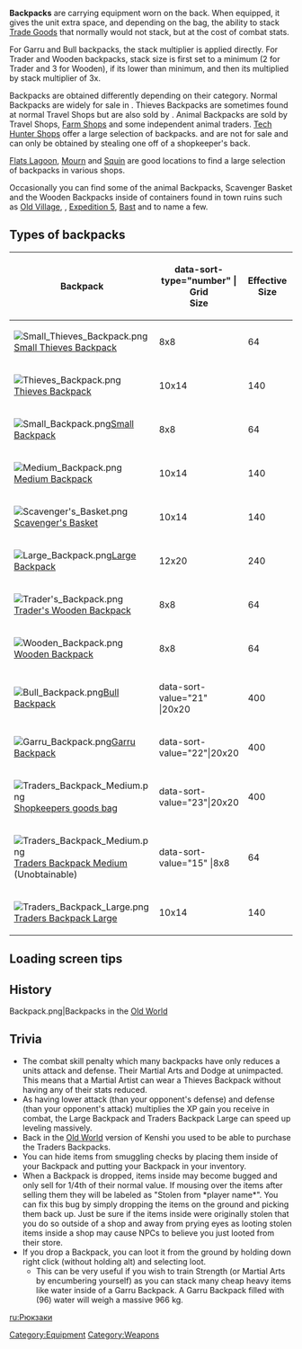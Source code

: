 **Backpacks** are carrying equipment worn on the back. When equipped, it
gives the unit extra space, and depending on the bag, the ability to
stack [Trade Goods](Trade_Goods.md "wikilink") that normally would not
stack, but at the cost of combat stats.

For Garru and Bull backpacks, the stack multiplier is applied directly.
For Trader and Wooden backpacks, stack size is first set to a minimum (2
for Trader and 3 for Wooden), if its lower than minimum, and then its
multiplied by stack multiplier of 3x.

Backpacks are obtained differently depending on their category. Normal
Backpacks are widely for sale in [](Travel_and_Repairs_Shop.md). Thieves Backpacks are
sometimes found at normal Travel Shops but are also sold by [](Shinobi_Trader.md). Animal Backpacks are sold by Travel
Shops, [Farm Shops](Farm_Shop.md "wikilink") and some independent animal
traders. [Tech Hunter Shops](Tech_Hunter_Shop.md "wikilink") offer a large
selection of backpacks. [](Traders_Backpack_Large.md) and [](Shopkeepers_goods_bag.md) are not for sale and can only be
obtained by stealing one off of a shopkeeper's back.

[Flats Lagoon](Flats_Lagoon.md "wikilink"), [Mourn](Mourn.md "wikilink") and
[Squin](Squin.md "wikilink") are good locations to find a large selection
of backpacks in various shops.

Occasionally you can find some of the animal Backpacks, Scavenger Basket
and the Wooden Backpacks inside of containers found in town ruins such
as [Old Village](Old_Village_(Empire_Peasants).md "wikilink"), [](Expedition_4.md), [Expedition 5](Expedition_5.md "wikilink"),
[Bast](Bast.md "wikilink") and [](Free_Settlement.md) to name a few.

## Types of backpacks

<table>
<thead>
<tr class="header">
<th><p>Backpack</p></th>
<th><p>data-sort-type="number" | Grid<br />
Size</p></th>
<th><p>Effective Size</p></th>
<th><p>Stack Min</p></th>
<th><p>Stack Mult</p></th>
<th><p>data-sort-type="number" | Weight</p></th>
<th><p>data-sort-type="number" | Base value</p></th>
<th><p>Encumbrance reduction</p></th>
<th><p>Combat skills bonus</p></th>
<th><p><a href="Combat_Speed" title="wikilink">Combat</a><br />
<a href="Combat_Speed" title="wikilink">Speed</a></p></th>
<th><p><a href="Stealth" title="wikilink">Stealth</a></p></th>
<th><p><a href="Dodge" title="wikilink">Dodge</a></p></th>
</tr>
</thead>
<tbody>
<tr class="odd">
<td><p><img src="Small_Thieves_Backpack.png"
title="Small_Thieves_Backpack.png" alt="Small_Thieves_Backpack.png" /><a
href="Small_Thieves_Backpack" title="wikilink">Small Thieves
Backpack</a></p></td>
<td><p>8x8</p></td>
<td><p>64</p></td>
<td><p>1x</p></td>
<td><p>1x</p></td>
<td><p>1 kg</p></td>
<td><p>3,000</p></td>
<td><p>60%</p></td>
<td><p>0</p></td>
<td><p>1.00x</p></td>
<td><p>1.00x</p></td>
<td><p>1.00x</p></td>
</tr>
<tr class="even">
<td><p><img src="Thieves_Backpack.png" title="Thieves_Backpack.png"
alt="Thieves_Backpack.png" /><a href="Thieves_Backpack"
title="wikilink">Thieves Backpack</a></p></td>
<td><p>10x14</p></td>
<td><p>140</p></td>
<td><p>1x</p></td>
<td><p>1x</p></td>
<td><p>2 kg</p></td>
<td><p>5,000</p></td>
<td><p>60%</p></td>
<td><p>-2</p></td>
<td><p>1.00x</p></td>
<td><p>1.00x</p></td>
<td><p>1.00x</p></td>
</tr>
<tr class="odd">
<td><p><img src="Small_Backpack.png" title="Small_Backpack.png"
alt="Small_Backpack.png" /><a href="Small_Backpack"
title="wikilink">Small Backpack</a></p></td>
<td><p>8x8</p></td>
<td><p>64</p></td>
<td><p>1x</p></td>
<td><p>1x</p></td>
<td><p>1 kg</p></td>
<td><p>1,000</p></td>
<td><p>50%</p></td>
<td><p>-2</p></td>
<td><p>0.95x</p></td>
<td><p>0.85x</p></td>
<td><p>0.85x</p></td>
</tr>
<tr class="even">
<td><p><img src="Medium_Backpack.png" title="Medium_Backpack.png"
alt="Medium_Backpack.png" /><a href="Medium_Backpack"
title="wikilink">Medium Backpack</a></p></td>
<td><p>10x14</p></td>
<td><p>140</p></td>
<td><p>1x</p></td>
<td><p>1x</p></td>
<td><p>4 kg</p></td>
<td><p>1,500</p></td>
<td><p>50%</p></td>
<td><p>-5</p></td>
<td><p>0.90x</p></td>
<td><p>0.50x</p></td>
<td><p>0.50x</p></td>
</tr>
<tr class="odd">
<td><p><img src="Scavenger&#39;s_Basket.png"
title="Scavenger&#39;s_Basket.png" alt="Scavenger&#39;s_Basket.png" /><a
href="Scavenger&#39;s_Basket" title="wikilink">Scavenger's
Basket</a></p></td>
<td><p>10x14</p></td>
<td><p>140</p></td>
<td><p>1x</p></td>
<td><p>1x</p></td>
<td><p>1 kg</p></td>
<td><p>250</p></td>
<td><p>30%</p></td>
<td><p>-5</p></td>
<td><p>0.90x</p></td>
<td><p>0.50x</p></td>
<td><p>0.50x</p></td>
</tr>
<tr class="even">
<td><p><img src="Large_Backpack.png" title="Large_Backpack.png"
alt="Large_Backpack.png" /><a href="Large_Backpack"
title="wikilink">Large Backpack</a></p></td>
<td><p>12x20</p></td>
<td><p>240</p></td>
<td><p>1x</p></td>
<td><p>1x</p></td>
<td><p>8 kg</p></td>
<td><p>3,000</p></td>
<td><p>50%</p></td>
<td><p>-10</p></td>
<td><p>0.80x</p></td>
<td><p>0.25x</p></td>
<td><p>0.25x</p></td>
</tr>
<tr class="odd">
<td><p><img src="Trader&#39;s_Backpack.png"
title="Trader&#39;s_Backpack.png" alt="Trader&#39;s_Backpack.png" /><a
href="Trader&#39;s_Backpack" title="wikilink">Trader's Wooden
Backpack</a></p></td>
<td><p>8x8</p></td>
<td><p>64</p></td>
<td><p>3x</p></td>
<td><p>3x</p></td>
<td><p>4 kg</p></td>
<td><p>800</p></td>
<td><p>50%</p></td>
<td><p>-5</p></td>
<td><p>0.90x</p></td>
<td><p>0.40x</p></td>
<td><p>0.40x</p></td>
</tr>
<tr class="even">
<td><p><img src="Wooden_Backpack.png" title="Wooden_Backpack.png"
alt="Wooden_Backpack.png" /><a href="Wooden_Backpack"
title="wikilink">Wooden Backpack</a></p></td>
<td><p>8x8</p></td>
<td><p>64</p></td>
<td><p>3x</p></td>
<td><p>3x</p></td>
<td><p>4 kg</p></td>
<td><p>800</p></td>
<td><p>50%</p></td>
<td><p>-5</p></td>
<td><p>0.90x</p></td>
<td><p>0.50x</p></td>
<td><p>0.50x</p></td>
</tr>
<tr class="odd">
<td><p><img src="Bull_Backpack.png" title="Bull_Backpack.png"
alt="Bull_Backpack.png" /><a href="Bull_Backpack" title="wikilink">Bull
Backpack</a></p></td>
<td><p>data-sort-value="21" |20x20</p></td>
<td><p>400</p></td>
<td><p>1x</p></td>
<td><p>5x</p></td>
<td><p>6 kg</p></td>
<td><p>2,000</p></td>
<td><p>90%</p></td>
<td><p>-4</p></td>
<td><p>0.80x</p></td>
<td><p>1.00x</p></td>
<td><p>1.00x</p></td>
</tr>
<tr class="even">
<td><p><img src="Garru_Backpack.png" title="Garru_Backpack.png"
alt="Garru_Backpack.png" /><a href="Garru_Backpack"
title="wikilink">Garru Backpack</a></p></td>
<td><p>data-sort-value="22"|20x20</p></td>
<td><p>400</p></td>
<td><p>1x</p></td>
<td><p>6x</p></td>
<td><p>6 kg</p></td>
<td><p>2,000</p></td>
<td><p>90%</p></td>
<td><p>-4</p></td>
<td><p>0.80x</p></td>
<td><p>1.00x</p></td>
<td><p>1.00x</p></td>
</tr>
<tr class="odd">
<td><p><img src="Traders_Backpack_Medium.png"
title="Traders_Backpack_Medium.png"
alt="Traders_Backpack_Medium.png" /><a href="Shopkeepers_goods_bag"
title="wikilink">Shopkeepers goods bag</a></p></td>
<td><p>data-sort-value="23"|20x20</p></td>
<td><p>400</p></td>
<td><p>1x</p></td>
<td><p>1x</p></td>
<td><p>100 kg</p></td>
<td><p>5,000</p></td>
<td><p>0%</p></td>
<td><p>-10</p></td>
<td><p>0.50x</p></td>
<td><p>0.00x</p></td>
<td><p>0.00x</p></td>
</tr>
<tr class="even">
<td><p><img src="Traders_Backpack_Medium.png"
title="Traders_Backpack_Medium.png"
alt="Traders_Backpack_Medium.png" /><a href="Traders_Backpack_Medium"
title="wikilink">Traders Backpack Medium</a> (Unobtainable)</p></td>
<td><p>data-sort-value="15" |8x8</p></td>
<td><p>64</p></td>
<td><p>2x</p></td>
<td><p>3x</p></td>
<td><p>4 kg</p></td>
<td><p>2,500</p></td>
<td><p>50%</p></td>
<td><p>-5</p></td>
<td><p>0.90x</p></td>
<td><p>0.50x</p></td>
<td><p>0.50x</p></td>
</tr>
<tr class="odd">
<td><p><img src="Traders_Backpack_Large.png"
title="Traders_Backpack_Large.png" alt="Traders_Backpack_Large.png" /><a
href="Traders_Backpack_Large" title="wikilink">Traders Backpack
Large</a></p></td>
<td><p>10x14</p></td>
<td><p>140</p></td>
<td><p>2x</p></td>
<td><p>3x</p></td>
<td><p>8 kg</p></td>
<td><p>4,500</p></td>
<td><p>50%</p></td>
<td><p>-10</p></td>
<td><p>0.80x</p></td>
<td><p>0.20x</p></td>
<td><p>0.20x</p></td>
</tr>
</tbody>
</table>

## Loading screen tips

## History

Backpack.png\|Backpacks in the [Old World](Old_World.md "wikilink")

## Trivia

- The combat skill penalty which many backpacks have only reduces a
  units attack and defense. Their Martial Arts and Dodge at unimpacted.
  This means that a Martial Artist can wear a Thieves Backpack without
  having any of their stats reduced.
- As having lower attack (than your opponent's defense) and defense
  (than your opponent's attack) multiplies the XP gain you receive in
  combat, the Large Backpack and Traders Backpack Large can speed up
  leveling massively.
- Back in the [Old World](Old_World.md "wikilink") version of Kenshi you
  used to be able to purchase the Traders Backpacks.
- You can hide items from smuggling checks by placing them inside of
  your Backpack and putting your Backpack in your inventory.
- When a Backpack is dropped, items inside may become bugged and only
  sell for 1/4th of their normal value. If mousing over the items after
  selling them they will be labeled as "Stolen from \*player name\*".
  You can fix this bug by simply dropping the items on the ground and
  picking them back up. Just be sure if the items inside were originally
  stolen that you do so outside of a shop and away from prying eyes as
  looting stolen items inside a shop may cause NPCs to believe you just
  looted from their store.
- If you drop a Backpack, you can loot it from the ground by holding
  down right click (without holding alt) and selecting loot.
  - This can be very useful if you wish to train Strength (or Martial
    Arts by encumbering yourself) as you can stack many cheap heavy
    items like water inside of a Garru Backpack. A Garru Backpack filled
    with (96) water will weigh a massive 966 kg.

[ru:Рюкзаки](ru:Рюкзаки "wikilink")

[Category:Equipment](Category:Equipment "wikilink")
[Category:Weapons](Category:Weapons "wikilink")